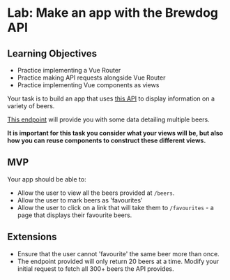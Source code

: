 # Lab: Make an app with the Brewdog API

## Learning Objectives
- Practice implementing a Vue Router
- Practice making API requests alongside Vue Router
- Practice implementing Vue components as views

Your task is to build an app that uses [this API](https://punkapi.com/documentation/v2) to display information on a variety of beers.

[This endpoint](https://api.punkapi.com/v2/beers) will provide you with some data detailing multiple beers.

**It is important for this task you consider what your views will be, but also how you can reuse components to construct these different views.**

## MVP

Your app should be able to:

- Allow the user to view all the beers provided at `/beers`.
- Allow the user to mark beers as 'favourites'
- Allow the user to click on a link that will take them to `/favourites` - a page that displays their favourite beers.

## Extensions

- Ensure that the user cannot 'favourite' the same beer more than once.
- The endpoint provided will only return 20 beers at a time. Modify your initial request to fetch all 300+ beers the API provides.
